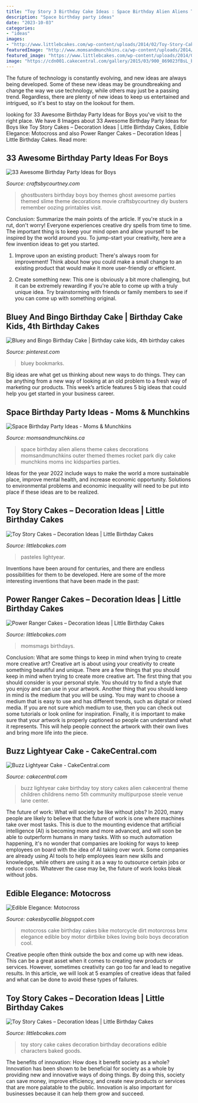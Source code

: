 ```yaml
---
title: "Toy Story 3 Birthday Cake Ideas : Space Birthday Alien Aliens Theme Cakes Decorations Momsandmunchkins Outer Themed Themes Rocket Park Diy Cake Munchkins Moms Inc Kidsparties Parties"
description: "Space birthday party ideas"
date: "2023-10-03"
categories:
- "ideas"
images:
- "http://www.littlebcakes.com/wp-content/uploads/2014/02/Toy-Story-Cake-Decorations.jpg"
featuredImage: "http://www.momsandmunchkins.ca/wp-content/uploads/2014/02/space-birthday-party-ideas.jpg"
featured_image: "https://www.littlebcakes.com/wp-content/uploads/2014/02/Power-Ranger-Cake.jpg"
image: "https://cdn001.cakecentral.com/gallery/2015/03/900_869023fBsL_buzz-lightyear-cake.jpg"
---
```



The future of technology is constantly evolving, and new ideas are always being developed. Some of these new ideas may be groundbreaking and change the way we use technology, while others may just be a passing trend. Regardless, there are plenty of new ideas to keep us entertained and intrigued, so it's best to stay on the lookout for them.

	

		
looking for 33 Awesome Birthday Party Ideas for Boys you've visit to the right place. We have 8 Images about 33 Awesome Birthday Party Ideas for Boys like Toy Story Cakes – Decoration Ideas | Little Birthday Cakes, Edible Elegance: Motocross and also Power Ranger Cakes – Decoration Ideas | Little Birthday Cakes. Read more:
		
    
## 33 Awesome Birthday Party Ideas For Boys

<img loading=lazy src="http://www.craftsbycourtney.com/wp-content/uploads/2015/01/boys-ghostbusters-birthday-party-ideas.jpg" onerror="this.onerror=null;this.src='https://tse3.mm.bing.net/th?id=OIP.-J5sRPEZPBePNkaccfEfAwHaLH&amp;pid=15.1';" alt="33 Awesome Birthday Party Ideas for Boys">

_Source: craftsbycourtney.com_

>ghostbusters birthday boys boy themes ghost awesome parties themed slime theme decorations movie craftsbycourtney diy busters remember oozing printables visit. 

	

Conclusion: Summarize the main points of the article.
If you're stuck in a rut, don't worry! Everyone experiences creative dry spells from time to time. The important thing is to keep your mind open and allow yourself to be inspired by the world around you. To jump-start your creativity, here are a few invention ideas to get you started.
1. Improve upon an existing product: There's always room for improvement! Think about how you could make a small change to an existing product that would make it more user-friendly or efficient.

2. Create something new: This one is obviously a bit more challenging, but it can be extremely rewarding if you're able to come up with a truly unique idea. Try brainstorming with friends or family members to see if you can come up with something original.


    
## Bluey And Bingo Birthday Cake | Birthday Cake Kids, 4th Birthday Cakes

<img loading=lazy src="https://i.pinimg.com/736x/f6/b6/10/f6b61071a9565ea1456bf5a22f5b08cb.jpg" onerror="this.onerror=null;this.src='https://tse2.mm.bing.net/th?id=OIP.rQnl3W7pfqgvyKb6Gi3XxQHaJ3&amp;pid=15.1';" alt="Bluey and Bingo Birthday Cake | Birthday cake kids, 4th birthday cakes">

_Source: pinterest.com_

>bluey bookmarks. 

	

Big ideas are what get us thinking about new ways to do things. They can be anything from a new way of looking at an old problem to a fresh way of marketing our products. This week’s article features 5 big ideas that could help you get started in your business career.

    
## Space Birthday Party Ideas - Moms &amp; Munchkins

<img loading=lazy src="http://www.momsandmunchkins.ca/wp-content/uploads/2014/02/space-birthday-party-ideas.jpg" onerror="this.onerror=null;this.src='https://tse4.mm.bing.net/th?id=OIP.dzZH7xOrLmURAYjlSMGRwgHaSZ&amp;pid=15.1';" alt="Space Birthday Party Ideas - Moms &amp; Munchkins">

_Source: momsandmunchkins.ca_

>space birthday alien aliens theme cakes decorations momsandmunchkins outer themed themes rocket park diy cake munchkins moms inc kidsparties parties. 

	

Ideas for the year 2022 include ways to make the world a more sustainable place, improve mental health, and increase economic opportunity. Solutions to environmental problems and economic inequality will need to be put into place if these ideas are to be realized.

    
## Toy Story Cakes – Decoration Ideas | Little Birthday Cakes

<img loading=lazy src="https://www.littlebcakes.com/wp-content/uploads/2014/02/Toy-Story-Cake-Pictures.jpg" onerror="this.onerror=null;this.src='https://tse2.mm.bing.net/th?id=OIP.I_-m9FBSb9-OZyrRD8OkkAHaJ0&amp;pid=15.1';" alt="Toy Story Cakes – Decoration Ideas | Little Birthday Cakes">

_Source: littlebcakes.com_

>pasteles lightyear. 

	

Inventions have been around for centuries, and there are endless possibilities for them to be developed. Here are some of the more interesting inventions that have been made in the past:

    
## Power Ranger Cakes – Decoration Ideas | Little Birthday Cakes

<img loading=lazy src="https://www.littlebcakes.com/wp-content/uploads/2014/02/Power-Ranger-Cake.jpg" onerror="this.onerror=null;this.src='https://tse4.mm.bing.net/th?id=OIP._75HETAFLtlrw5CxMyh65gHaJ4&amp;pid=15.1';" alt="Power Ranger Cakes – Decoration Ideas | Little Birthday Cakes">

_Source: littlebcakes.com_

>momsmags birthdays. 

	

Conclusion: What are some things to keep in mind when trying to create more creative art?
Creative art is about using your creativity to create something beautiful and unique. There are a few things that you should keep in mind when trying to create more creative art. The first thing that you should consider is your personal style. You should try to find a style that you enjoy and can use in your artwork. Another thing that you should keep in mind is the medium that you will be using. You may want to choose a medium that is easy to use and has different trends, such as digital or mixed media. If you are not sure which medium to use, then you can check out some tutorials or look online for inspiration. Finally, it is important to make sure that your artwork is properly captioned so people can understand what it represents. This will help people connect the artwork with their own lives and bring more life into the piece.

    
## Buzz Lightyear Cake - CakeCentral.com

<img loading=lazy src="https://cdn001.cakecentral.com/gallery/2015/03/900_869023fBsL_buzz-lightyear-cake.jpg" onerror="this.onerror=null;this.src='https://tse4.mm.bing.net/th?id=OIP.ep5O3GwAzh9u7uWEan26YAHaJ4&amp;pid=15.1';" alt="Buzz Lightyear Cake - CakeCentral.com">

_Source: cakecentral.com_

>buzz lightyear cake birthday toy story cakes alien cakecentral theme children childrens nemo 5th community multipurpose steele venue lane center. 

	

The future of work: What will society be like without jobs?
In 2020, many people are likely to believe that the future of work is one where machines take over most tasks. This is due to the mounting evidence that artificial intelligence (AI) is becoming more and more advanced, and will soon be able to outperform humans in many tasks. With so much automation happening, it's no wonder that companies are looking for ways to keep employees on board with the idea of AI taking over work. Some companies are already using AI tools to help employees learn new skills and knowledge, while others are using it as a way to outsource certain jobs or reduce costs. Whatever the case may be, the future of work looks bleak without jobs.

    
## Edible Elegance: Motocross

<img loading=lazy src="http://4.bp.blogspot.com/_a2zjFkJJfNQ/TIBr2W1sq2I/AAAAAAAAAd4/5vJRykC369A/s1600/mo.jpg" onerror="this.onerror=null;this.src='https://tse3.mm.bing.net/th?id=OIP.lEuoTqoxYfYOJt3jz0AaSAHaLI&amp;pid=15.1';" alt="Edible Elegance: Motocross">

_Source: cakesbycallie.blogspot.com_

>motocross cake birthday cakes bike motorcycle dirt motorcross bmx elegance edible boy motor dirtbike bikes loving bolo boys decoration cool. 

	

Creative people often think outside the box and come up with new ideas. This can be a great asset when it comes to creating new products or services. However, sometimes creativity can go too far and lead to negative results. In this article, we will look at 5 examples of creative ideas that failed and what can be done to avoid these types of failures.

    
## Toy Story Cakes – Decoration Ideas | Little Birthday Cakes

<img loading=lazy src="http://www.littlebcakes.com/wp-content/uploads/2014/02/Toy-Story-Cake-Decorations.jpg" onerror="this.onerror=null;this.src='https://tse3.mm.bing.net/th?id=OIP.gTYrNwFvE9FBo0bUhQXnZwHaJ4&amp;pid=15.1';" alt="Toy Story Cakes – Decoration Ideas | Little Birthday Cakes">

_Source: littlebcakes.com_

>toy story cake cakes decoration birthday decorations edible characters baked goods. 

	

The benefits of innovation: How does it benefit society as a whole?
Innovation has been shown to be beneficial for society as a whole by providing new and innovative ways of doing things. By doing this, society can save money, improve efficiency, and create new products or services that are more palatable to the public. Innovation is also important for businesses because it can help them grow and succeed.

